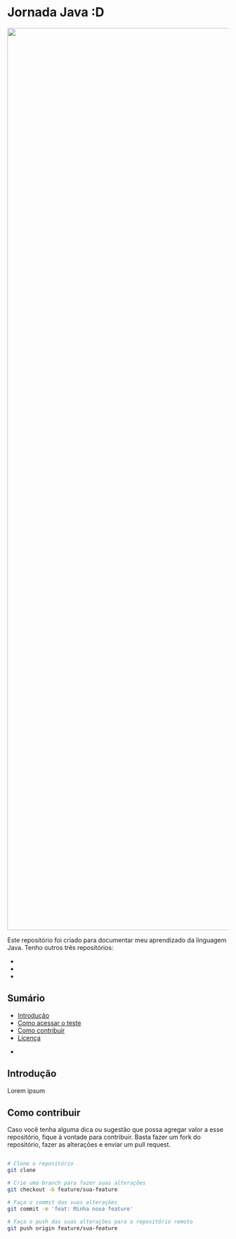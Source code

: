 # Jornada Java :D 

<p align="center">
  <img src="./img/1_KHoG7TZROBiJ_RQ8rGLWUQ.jpg" alt="JornadaJava" width="2048">

Este repositório foi criado para documentar meu aprendizado da linguagem Java. Tenho outros três repositórios:

-
-
-

## Sumário

- [Introdução](#Introdução)
- [Como acessar o teste](#como-acessar-o-teste)
- [Como contribuir](#como-contribuir)
- [Licença](#licença)

 *

## Introdução

Lorem ipsum 

## Como contribuir

Caso você tenha alguma dica ou sugestão que possa agregar valor a esse repositório, fique à vontade para contribuir. Basta fazer um fork do repositório, fazer as alterações e enviar um pull request.

``` bash

# Clone o repositório
git clone

# Crie uma branch para fazer suas alterações
git checkout -b feature/sua-feature

# Faça o commit das suas alterações
git commit -m 'feat: Minha nova feature'

# Faça o push das suas alterações para o repositório remoto
git push origin feature/sua-feature

```
